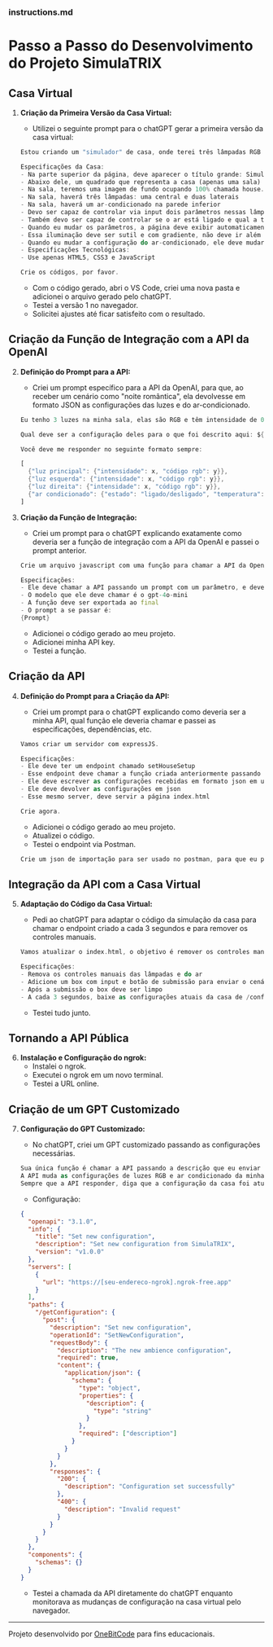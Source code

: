 ### instructions.md

# Passo a Passo do Desenvolvimento do Projeto SimulaTRIX

## Casa Virtual
1. **Criação da Primeira Versão da Casa Virtual:**
    - Utilizei o seguinte prompt para o chatGPT gerar a primeira versão da casa virtual:

    ```dart
    Estou criando um "simulador" de casa, onde terei três lâmpadas RGB e um ar-condicionado. Por favor, me ajude a criar o código frontend deste simulador.

    Especificações da Casa:
    - Na parte superior da página, deve aparecer o título grande: Simulatrix
    - Abaixo dele, um quadrado que representa a casa (apenas uma sala)
    - Na sala, teremos uma imagem de fundo ocupando 100% chamada house.png
    - Na sala, haverá três lâmpadas: uma central e duas laterais
    - Na sala, haverá um ar-condicionado na parede inferior
    - Devo ser capaz de controlar via input dois parâmetros nessas lâmpadas (para cada uma): a cor RGB e a intensidade de 0 a 99
    - Também devo ser capaz de controlar se o ar está ligado e qual a temperatura dele (que deve ter os limites do padrão)
    - Quando eu mudar os parâmetros, a página deve exibir automaticamente a iluminação gerada pelas lâmpadas, com a nova cor e intensidade individual de cada uma
    - Essa iluminação deve ser sutil e com gradiente, não deve ir além da sala, mas preencher todo o espaço da sala
    - Quando eu mudar a configuração do ar-condicionado, ele deve mudar de cor e exibir a temperatura atual
    - Especificações Tecnológicas:
    - Use apenas HTML5, CSS3 e JavaScript

    Crie os códigos, por favor.
    ```

    - Com o código gerado, abri o VS Code, criei uma nova pasta e adicionei o arquivo gerado pelo chatGPT.
    - Testei a versão 1 no navegador.
    - Solicitei ajustes até ficar satisfeito com o resultado.

## Criação da Função de Integração com a API da OpenAI
2. **Definição do Prompt para a API:**
    - Criei um prompt específico para a API da OpenAI, para que, ao receber um cenário como "noite romântica", ela devolvesse em formato JSON as configurações das luzes e do ar-condicionado.

    ```dart
    Eu tenho 3 luzes na minha sala, elas são RGB e têm intensidade de 0 a 99, além de um ar-condicionado com controle de temperatura de 16°C a 30°C e função de ligar/desligar.

    Qual deve ser a configuração deles para o que foi descrito aqui: ${description}

    Você deve me responder no seguinte formato sempre:

    [
      {"luz principal": {"intensidade": x, "código rgb": y}},
      {"luz esquerda": {"intensidade": x, "código rgb": y}},
      {"luz direita": {"intensidade": x, "código rgb": y}},
      {"ar condicionado": {"estado": "ligado/desligado", "temperatura": z}}
    ]
    ```

3. **Criação da Função de Integração:**
    - Criei um prompt para o chatGPT explicando exatamente como deveria ser a função de integração com a API da OpenAI e passei o prompt anterior.

    ```dart
    Crie um arquivo javascript com uma função para chamar a API da OpenAI.

    Especificações:
    - Ele deve chamar a API passando um prompt com um parâmetro, e deve retornar a resposta da OpenAI
    - O modelo que ele deve chamar é o gpt-4o-mini
    - A função deve ser exportada ao final
    - O prompt a se passar é:
    {Prompt}
    ```

    - Adicionei o código gerado ao meu projeto.
    - Adicionei minha API key.
    - Testei a função.

## Criação da API
4. **Definição do Prompt para a Criação da API:**
    - Criei um prompt para o chatGPT explicando como deveria ser a minha API, qual função ele deveria chamar e passei as especificações, dependências, etc.

    ```dart
    Vamos criar um servidor com expressJS.

    Especificações:
    - Ele deve ter um endpoint chamado setHouseSetup
    - Esse endpoint deve chamar a função criada anteriormente passando o parâmetro que recebeu
    - Ele deve escrever as configurações recebidas em formato json em um arquivo chamado config.json
    - Ele deve devolver as configurações em json
    - Esse mesmo server, deve servir a página index.html

    Crie agora.
    ```

    - Adicionei o código gerado ao meu projeto.
    - Atualizei o código.
    - Testei o endpoint via Postman.

    ```dart
    Crie um json de importação para ser usado no postman, para que eu possa testar o endpoint criado.
    ```

## Integração da API com a Casa Virtual
5. **Adaptação do Código da Casa Virtual:**
    - Pedi ao chatGPT para adaptar o código da simulação da casa para chamar o endpoint criado a cada 3 segundos e para remover os controles manuais.

    ```dart
    Vamos atualizar o index.html, o objetivo é remover os controles manuais das lâmpadas e integrar ele com nossos endpoints.

    Especificações:
    - Remova os controles manuais das lâmpadas e do ar
    - Adicione um box com input e botão de submissão para enviar o cenário desejado ao endpoint setHouseSetup, ele vai devolver a configuração atual
    - Após a submissão o box deve ser limpo
    - A cada 3 segundos, baixe as configurações atuais da casa de /config.json e atualize as luzes e o ar baseado nas novas configurações
    ```

    - Testei tudo junto.

## Tornando a API Pública
6. **Instalação e Configuração do ngrok:**
    - Instalei o ngrok.
    - Executei o ngrok em um novo terminal.
    - Testei a URL online.

## Criação de um GPT Customizado
7. **Configuração do GPT Customizado:**
    - No chatGPT, criei um GPT customizado passando as configurações necessárias.

    ```dart
    Sua única função é chamar a API passando a descrição que eu enviar (formatada para o objetivo).
    A API muda as configurações de luzes RGB e ar condicionado da minha casa.
    Sempre que a API responder, diga que a configuração da casa foi atualizada com sucesso.
    ```

    - Configuração:

    ```json
    {
      "openapi": "3.1.0",
      "info": {
        "title": "Set new configuration",
        "description": "Set new configuration from SimulaTRIX",
        "version": "v1.0.0"
      },
      "servers": [
        {
          "url": "https://[seu-endereco-ngrok].ngrok-free.app"
        }
      ],
      "paths": {
        "/getConfiguration": {
          "post": {
            "description": "Set new configuration",
            "operationId": "SetNewConfiguration",
            "requestBody": {
              "description": "The new ambience configuration",
              "required": true,
              "content": {
                "application/json": {
                  "schema": {
                    "type": "object",
                    "properties": {
                      "description": {
                        "type": "string"
                      }
                    },
                    "required": ["description"]
                  }
                }
              }
            },
            "responses": {
              "200": {
                "description": "Configuration set successfully"
              },
              "400": {
                "description": "Invalid request"
              }
            }
          }
        }
      },
      "components": {
        "schemas": {}
      }
    }
    ```

    - Testei a chamada da API diretamente do chatGPT enquanto monitorava as mudanças de configuração na casa virtual pelo navegador.

---

Projeto desenvolvido por [OneBitCode](https://onebitcode.com) para fins educacionais.